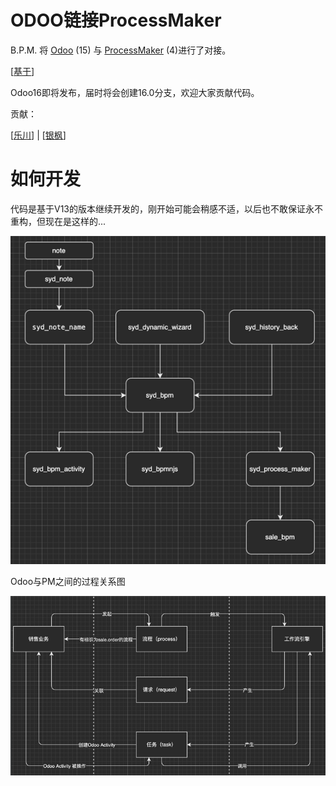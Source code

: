 # ODOO链接ProcessMaker

B.P.M. 将 <a href="http://www.odoo.com">Odoo</a> (15) 与 <a href="https://www.processmaker.com/">ProcessMaker</a> (4)进行了对接。

[<a href="docs/README-OLD.md">基于</a>]

Odoo16即将发布，届时将会创建16.0分支，欢迎大家贡献代码。

贡献：

[<a href="https://github.com/feitas">乐川</a>] | [<a href="https://github.com/granzonchen">银枫</a>]



# 如何开发

代码是基于V13的版本继续开发的，刚开始可能会稍感不适，以后也不敢保证永不重构，但现在是这样的...

<img src="docs/images/modules-depends.png" />

Odoo与PM之间的过程关系图

<img src="docs/images/odoo-pm-process.png" />